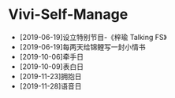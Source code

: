 # Vivi-Self-Manage

- [2019-06-19]设立特别节目-《梓瑜 Talking FS》
- [2019-06-19]每两天给锦鲤写一封小情书
- [2019-10-06]牵手日
- [2019-10-09]表白日
- [2019-11-23]拥抱日
- [2019-11-28]语音日
